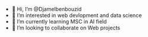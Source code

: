 - 👋 Hi, I’m @Djamelbenbouzid
- 👀 I’m interested in web devlopment and data science
- 🌱 I’m currently learning MSC in AI field
- 💞️ I’m looking to collaborate on Web projects

<!---
Djamelbenbouzid/Djamelbenbouzid is a ✨ special ✨ repository because its `README.md` (this file) appears on your GitHub profile.
You can click the Preview link to take a look at your changes.
--->
